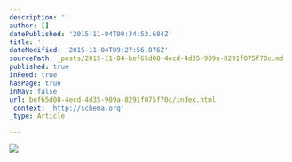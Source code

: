 ```yaml
---
description: ''
author: []
datePublished: '2015-11-04T09:34:53.684Z'
title: ''
dateModified: '2015-11-04T09:27:56.876Z'
sourcePath: _posts/2015-11-04-bef65d08-4ecd-4d35-909a-8291f075f70c.md
published: true
inFeed: true
hasPage: true
inNav: false
url: bef65d08-4ecd-4d35-909a-8291f075f70c/index.html
_context: 'http://schema.org'
_type: Article

---
```

![](https://the-grid-user-content.s3-us-west-2.amazonaws.com/d4f68756-1ded-474b-8bde-1145a1738c31.png)